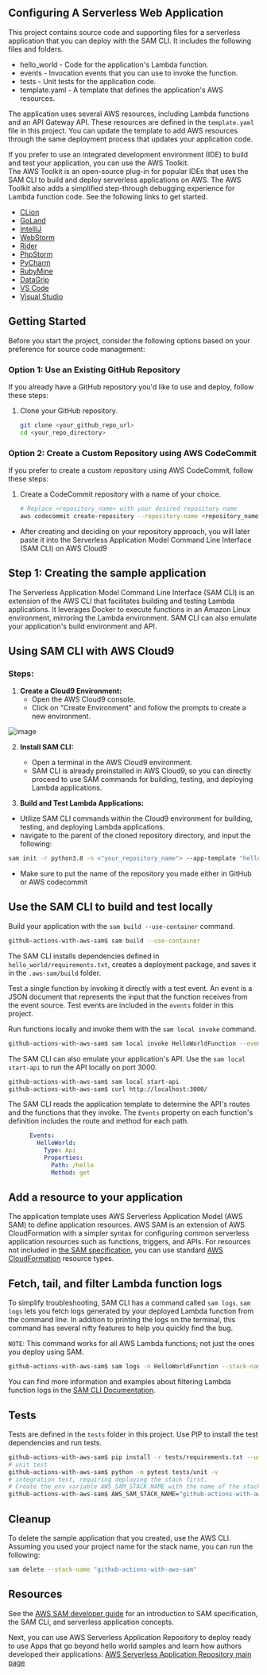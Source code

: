 ## Configuring A Serverless Web Application

This project contains source code and supporting files for a serverless application that you can deploy with the SAM CLI. It includes the following files and folders.

- hello_world - Code for the application's Lambda function.
- events - Invocation events that you can use to invoke the function.
- tests - Unit tests for the application code. 
- template.yaml - A template that defines the application's AWS resources.

The application uses several AWS resources, including Lambda functions and an API Gateway API. These resources are defined in the `template.yaml` file in this project. You can update the template to add AWS resources through the same deployment process that updates your application code.

If you prefer to use an integrated development environment (IDE) to build and test your application, you can use the AWS Toolkit.  
The AWS Toolkit is an open-source plug-in for popular IDEs that uses the SAM CLI to build and deploy serverless applications on AWS. The AWS Toolkit also adds a simplified step-through debugging experience for Lambda function code. See the following links to get started.

* [CLion](https://docs.aws.amazon.com/toolkit-for-jetbrains/latest/userguide/welcome.html)
* [GoLand](https://docs.aws.amazon.com/toolkit-for-jetbrains/latest/userguide/welcome.html)
* [IntelliJ](https://docs.aws.amazon.com/toolkit-for-jetbrains/latest/userguide/welcome.html)
* [WebStorm](https://docs.aws.amazon.com/toolkit-for-jetbrains/latest/userguide/welcome.html)
* [Rider](https://docs.aws.amazon.com/toolkit-for-jetbrains/latest/userguide/welcome.html)
* [PhpStorm](https://docs.aws.amazon.com/toolkit-for-jetbrains/latest/userguide/welcome.html)
* [PyCharm](https://docs.aws.amazon.com/toolkit-for-jetbrains/latest/userguide/welcome.html)
* [RubyMine](https://docs.aws.amazon.com/toolkit-for-jetbrains/latest/userguide/welcome.html)
* [DataGrip](https://docs.aws.amazon.com/toolkit-for-jetbrains/latest/userguide/welcome.html)
* [VS Code](https://docs.aws.amazon.com/toolkit-for-vscode/latest/userguide/welcome.html)
* [Visual Studio](https://docs.aws.amazon.com/toolkit-for-visual-studio/latest/user-guide/welcome.html)

## Getting Started

Before you start the project, consider the following options based on your preference for source code management:

### Option 1: Use an Existing GitHub Repository

If you already have a GitHub repository you'd like to use and deploy, follow these steps:

1. Clone your GitHub repository.
   ```bash
   git clone <your_github_repo_url>
   cd <your_repo_directory>

### Option 2: Create a Custom Repository using AWS CodeCommit

If you prefer to create a custom repository using AWS CodeCommit, follow these steps:

1. Create a CodeCommit repository with a name of your choice.
   
   ```bash
   # Replace <repository_name> with your desired repository name
   aws codecommit create-repository --repository-name <repository_name>

- After creating and deciding on your repository approach, you will later paste it into the Serverless Application Model Command Line Interface (SAM CLI) on AWS Cloud9

## Step 1: Creating the sample application

The Serverless Application Model Command Line Interface (SAM CLI) is an extension of the AWS CLI that facilitates building and testing Lambda applications. It leverages Docker to execute functions in an Amazon Linux environment, mirroring the Lambda environment. SAM CLI can also emulate your application's build environment and API.

## Using SAM CLI with AWS Cloud9

### Steps:

1. **Create a Cloud9 Environment:**
   - Open the AWS Cloud9 console.
   - Click on "Create Environment" and follow the prompts to create a new environment.
  
![image](https://github.com/jduru213/AWS-Projects/assets/112328773/c75eacd9-39b0-4be6-a707-f9a96ce7022e)

2. **Install SAM CLI:**
   - Open a terminal in the AWS Cloud9 environment.
   - SAM CLI is already preinstalled in AWS Cloud9, so you can directly proceed to use SAM commands for building, testing, and deploying Lambda applications.

3. **Build and Test Lambda Applications:**
- Utilize SAM CLI commands within the Cloud9 environment for building, testing, and deploying Lambda applications.
- navigate to the parent of the cloned repository directory, and input the following:
  
```bash
sam init -r python3.8 -n <"your_repository_name"> --app-template "hello-world"
```
- Make sure to put the name of the repository you made either in GitHub or AWS codecommit 


## Use the SAM CLI to build and test locally

Build your application with the `sam build --use-container` command.

```bash
github-actions-with-aws-sam$ sam build --use-container
```

The SAM CLI installs dependencies defined in `hello_world/requirements.txt`, creates a deployment package, and saves it in the `.aws-sam/build` folder.

Test a single function by invoking it directly with a test event. An event is a JSON document that represents the input that the function receives from the event source. Test events are included in the `events` folder in this project.

Run functions locally and invoke them with the `sam local invoke` command.

```bash
github-actions-with-aws-sam$ sam local invoke HelloWorldFunction --event events/event.json
```

The SAM CLI can also emulate your application's API. Use the `sam local start-api` to run the API locally on port 3000.

```bash
github-actions-with-aws-sam$ sam local start-api
github-actions-with-aws-sam$ curl http://localhost:3000/
```

The SAM CLI reads the application template to determine the API's routes and the functions that they invoke. The `Events` property on each function's definition includes the route and method for each path.

```yaml
      Events:
        HelloWorld:
          Type: Api
          Properties:
            Path: /hello
            Method: get
```

## Add a resource to your application
The application template uses AWS Serverless Application Model (AWS SAM) to define application resources. AWS SAM is an extension of AWS CloudFormation with a simpler syntax for configuring common serverless application resources such as functions, triggers, and APIs. For resources not included in [the SAM specification](https://github.com/awslabs/serverless-application-model/blob/master/versions/2016-10-31.md), you can use standard [AWS CloudFormation](https://docs.aws.amazon.com/AWSCloudFormation/latest/UserGuide/aws-template-resource-type-ref.html) resource types.

## Fetch, tail, and filter Lambda function logs

To simplify troubleshooting, SAM CLI has a command called `sam logs`. `sam logs` lets you fetch logs generated by your deployed Lambda function from the command line. In addition to printing the logs on the terminal, this command has several nifty features to help you quickly find the bug.

`NOTE`: This command works for all AWS Lambda functions; not just the ones you deploy using SAM.

```bash
github-actions-with-aws-sam$ sam logs -n HelloWorldFunction --stack-name "github-actions-with-aws-sam" --tail
```

You can find more information and examples about filtering Lambda function logs in the [SAM CLI Documentation](https://docs.aws.amazon.com/serverless-application-model/latest/developerguide/serverless-sam-cli-logging.html).

## Tests

Tests are defined in the `tests` folder in this project. Use PIP to install the test dependencies and run tests.

```bash
github-actions-with-aws-sam$ pip install -r tests/requirements.txt --user
# unit test
github-actions-with-aws-sam$ python -m pytest tests/unit -v
# integration test, requiring deploying the stack first.
# Create the env variable AWS_SAM_STACK_NAME with the name of the stack we are testing
github-actions-with-aws-sam$ AWS_SAM_STACK_NAME="github-actions-with-aws-sam" python -m pytest tests/integration -v
```

## Cleanup

To delete the sample application that you created, use the AWS CLI. Assuming you used your project name for the stack name, you can run the following:

```bash
sam delete --stack-name "github-actions-with-aws-sam"
```

## Resources

See the [AWS SAM developer guide](https://docs.aws.amazon.com/serverless-application-model/latest/developerguide/what-is-sam.html) for an introduction to SAM specification, the SAM CLI, and serverless application concepts.

Next, you can use AWS Serverless Application Repository to deploy ready to use Apps that go beyond hello world samples and learn how authors developed their applications: [AWS Serverless Application Repository main page](https://aws.amazon.com/serverless/serverlessrepo/)
